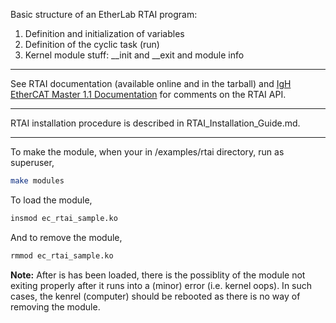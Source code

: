 Basic structure of an EtherLab RTAI program:  
1. Definition and initialization of variables  
2. Definition of the cyclic task (run)  
3. Kernel module stuff: __init and __exit and module info  
---

See RTAI documentation (available online and in the tarball) and [IgH EtherCAT Master 1.1 Documentation](https://www.etherlab.org/download/ethercat/igh-ethercat-master-1.1.pdf) for comments on the RTAI API.

---

RTAI installation procedure is described in RTAI_Installation_Guide.md. 

---

To make the module, when your in /examples/rtai directory, run as superuser,
```bash
make modules
```
To load the module,
```bash
insmod ec_rtai_sample.ko
```
And to remove the module,
```bash
rmmod ec_rtai_sample.ko
```
**Note:** After is has been loaded, there is the possiblity of the module not exiting properly after it runs into a (minor) error (i.e. kernel oops). In such cases, the kenrel (computer) should be rebooted as there is no way of removing the module. 
